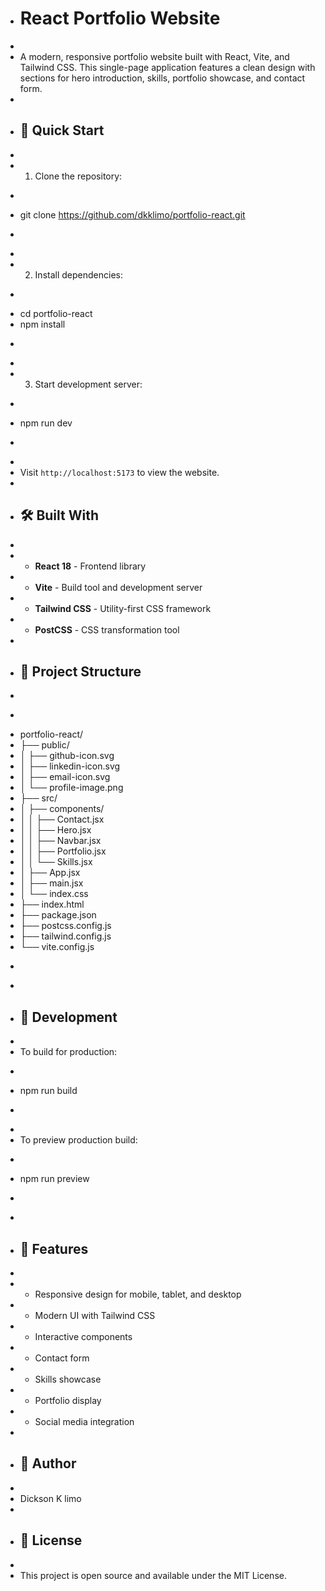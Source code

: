 + # React Portfolio Website
+ 
+ A modern, responsive portfolio website built with React, Vite, and Tailwind CSS. This single-page application features a clean design with sections for hero introduction, skills, portfolio showcase, and contact form.
+ 
+ ## 🚀 Quick Start
+ 
+ 1. Clone the repository:
+ ```bash
+ git clone https://github.com/dkklimo/portfolio-react.git
+ ```
+ 
+ 2. Install dependencies:
+ ```bash
+ cd portfolio-react
+ npm install
+ ```
+ 
+ 3. Start development server:
+ ```bash
+ npm run dev
+ ```
+ 
+ Visit `http://localhost:5173` to view the website.
+ 
+ ## 🛠️ Built With
+ 
+ - **React 18** - Frontend library
+ - **Vite** - Build tool and development server
+ - **Tailwind CSS** - Utility-first CSS framework
+ - **PostCSS** - CSS transformation tool
+ 
+ ## 📁 Project Structure
+ 
+ ```
+ portfolio-react/
+ ├── public/
+ │   ├── github-icon.svg
+ │   ├── linkedin-icon.svg
+ │   ├── email-icon.svg
+ │   └── profile-image.png
+ ├── src/
+ │   ├── components/
+ │   │   ├── Contact.jsx
+ │   │   ├── Hero.jsx
+ │   │   ├── Navbar.jsx
+ │   │   ├── Portfolio.jsx
+ │   │   └── Skills.jsx
+ │   ├── App.jsx
+ │   ├── main.jsx
+ │   └── index.css
+ ├── index.html
+ ├── package.json
+ ├── postcss.config.js
+ ├── tailwind.config.js
+ └── vite.config.js
+ ```
+ 
+ ## 🔧 Development
+ 
+ To build for production:
+ ```bash
+ npm run build
+ ```
+ 
+ To preview production build:
+ ```bash
+ npm run preview
+ ```
+ 
+ ## 📱 Features
+ 
+ - Responsive design for mobile, tablet, and desktop
+ - Modern UI with Tailwind CSS
+ - Interactive components
+ - Contact form
+ - Skills showcase
+ - Portfolio display
+ - Social media integration
+ 
+ ## 👤 Author
+ 
+ Dickson K limo
+ 
+ ## 📄 License
+ 
+ This project is open source and available under the MIT License. 